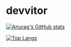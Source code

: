 # devvitor

[![Anurag's GitHub stats](https://github-readme-stats.vercel.app/api?username=vitortaques05)](https://github.com/anuraghazra/github-readme-stats)

[![Top Langs](https://github-readme-stats.vercel.app/api/top-langs/?username=vitortaques05&layout=pie)](https://github.com/anuraghazra/github-readme-stats)
